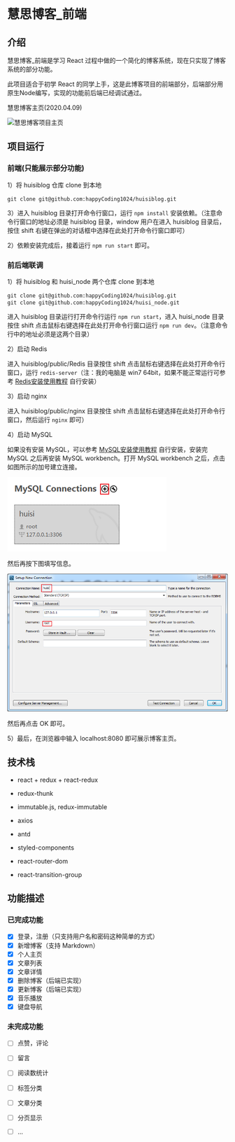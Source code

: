 # 慧思博客_前端

## 介绍

慧思博客_前端是学习 React 过程中做的一个简化的博客系统，现在只实现了博客系统的部分功能。

此项目适合于初学 React 的同学上手，这是此博客项目的前端部分，后端部分用原生Node编写，实现的功能前后端已经调试通过。

慧思博客主页(2020.04.09)

![慧思博客项目主页](https://images.cnblogs.com/cnblogs_com/zhangguicheng/1682690/o_200410070834慧思博客主页_900_400Github用.png)

## 项目运行

### 前端(只能展示部分功能)

1）将 huisiblog 仓库 clone 到本地

```git
git clone git@github.com:happyCoding1024/huisiblog.git
```

3）进入 huisiblog 目录打开命令行窗口，运行 `npm install` 安装依赖。（注意命令行窗口的地址必须是 huisiblog 目录，window 用户在进入 huisiblog 目录后，按住 shift 右键在弹出的对话框中选择在此处打开命令行窗口即可）

2）依赖安装完成后，接着运行 `npm run start` 即可。

### 前后端联调

1）将 huisiblog 和 huisi_node 两个仓库 clone 到本地

```git 
git clone git@github.com:happyCoding1024/huisiblog.git
git clone git@github.com:happyCoding1024/huisi_node.git
```

进入 huisiblog 目录运行打开命令行运行 `npm run start`，进入 huisi_node 目录按住 shift 点击鼠标右键选择在此处打开命令行窗口运行 `npm run dev`。（注意命令行中的地址必须是这两个目录）

2）启动 Redis

进入 huisiblog/public/Redis 目录按住 shift 点击鼠标右键选择在此处打开命令行窗口，运行 `redis-server`（注：我的电脑是 win7 64bit，如果不能正常运行可参考  [Redis安装使用教程](https://www.runoob.com/redis/redis-install.html) 自行安装）

3）启动 nginx

进入 huisiblog/public/nginx 目录按住 shift 点击鼠标右键选择在此处打开命令行窗口，然后运行 `nginx` 即可）

4）启动 MySQL

如果没有安装 MySQL，可以参考 [MySQL安装使用教程]( https://blog.csdn.net/bobo553443/article/details/81383194 ) 自行安装，安装完 MySQL 之后再安装 MySQL workbench。打开 MySQL workbench 之后，点击如图所示的加号建立连接。

![](https://raw.githubusercontent.com/happyCoding1024/image-hosting/master/img/慧思博客项目数据库连接1.png)

然后再按下图填写信息。

![](https://raw.githubusercontent.com/happyCoding1024/image-hosting/master/img/慧思博客项目数据库连接.png)

然后再点击 OK 即可。

5）最后，在浏览器中输入 localhost:8080 即可展示博客主页。

## 技术栈

- react + redux + react-redux

- redux-thunk

- immutable.js, redux-immutable

- axios

- antd

- styled-components

- react-router-dom

- react-transition-group

## 功能描述

### 已完成功能

- [x] 登录，注册（只支持用户名和密码这种简单的方式）
- [x] 新增博客（支持 Markdown）
- [x] 个人主页
- [x] 文章列表
- [x] 文章详情
- [x] 删除博客（后端已实现）
- [x] 更新博客（后端已实现）
- [x] 音乐播放
- [x] 键盘导航

### 未完成功能

- [ ] 点赞，评论
- [ ] 留言
- [ ] 阅读数统计
- [ ] 标签分类
- [ ] 文章分类
- [ ] 分页显示
- [ ] ...





